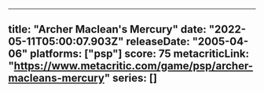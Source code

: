 
---
title: "Archer Maclean's Mercury"
date: "2022-05-11T05:00:07.903Z"
releaseDate: "2005-04-06"
platforms: ["psp"]
score: 75
metacriticLink: "https://www.metacritic.com/game/psp/archer-macleans-mercury"
series: []
---
